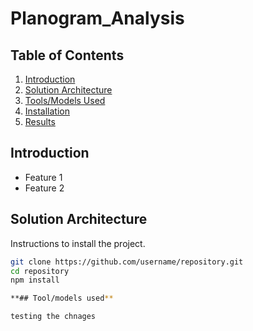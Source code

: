 # Planogram_Analysis
## Table of Contents

1. [Introduction](#introduction)
2. [Solution Architecture](#solution-architecture)
3. [Tools/Models Used](#toolsmodels-used)
4. [Installation](#installation)
5. [Results](#results)


## Introduction

- Feature 1
- Feature 2

## Solution Architecture

Instructions to install the project.

```bash
git clone https://github.com/username/repository.git
cd repository
npm install

**## Tool/models used**

testing the chnages




